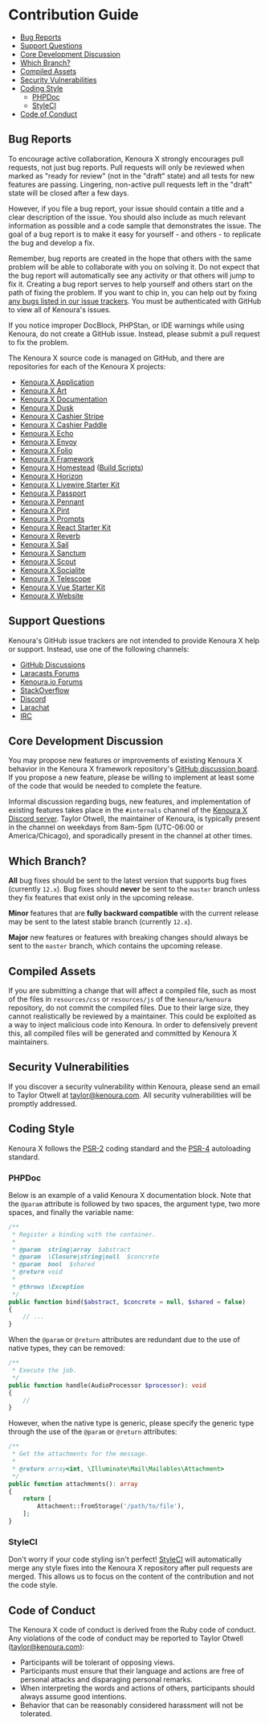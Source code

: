 # Contribution Guide

- [Bug Reports](#bug-reports)
- [Support Questions](#support-questions)
- [Core Development Discussion](#core-development-discussion)
- [Which Branch?](#which-branch)
- [Compiled Assets](#compiled-assets)
- [Security Vulnerabilities](#security-vulnerabilities)
- [Coding Style](#coding-style)
    - [PHPDoc](#phpdoc)
    - [StyleCI](#styleci)
- [Code of Conduct](#code-of-conduct)

<a name="bug-reports"></a>
## Bug Reports

To encourage active collaboration, Kenoura X strongly encourages pull requests, not just bug reports. Pull requests will only be reviewed when marked as "ready for review" (not in the "draft" state) and all tests for new features are passing. Lingering, non-active pull requests left in the "draft" state will be closed after a few days.

However, if you file a bug report, your issue should contain a title and a clear description of the issue. You should also include as much relevant information as possible and a code sample that demonstrates the issue. The goal of a bug report is to make it easy for yourself - and others - to replicate the bug and develop a fix.

Remember, bug reports are created in the hope that others with the same problem will be able to collaborate with you on solving it. Do not expect that the bug report will automatically see any activity or that others will jump to fix it. Creating a bug report serves to help yourself and others start on the path of fixing the problem. If you want to chip in, you can help out by fixing [any bugs listed in our issue trackers](https://github.com/issues?q=is%3Aopen+is%3Aissue+label%3Abug+user%3Akenoura). You must be authenticated with GitHub to view all of Kenoura's issues.

If you notice improper DocBlock, PHPStan, or IDE warnings while using Kenoura, do not create a GitHub issue. Instead, please submit a pull request to fix the problem.

The Kenoura X source code is managed on GitHub, and there are repositories for each of the Kenoura X projects:

<div class="content-list" markdown="1">

- [Kenoura X Application](https://github.com/kenoura/kenoura)
- [Kenoura X Art](https://github.com/kenoura/art)
- [Kenoura X Documentation](https://github.com/kenoura/docs)
- [Kenoura X Dusk](https://github.com/kenoura/dusk)
- [Kenoura X Cashier Stripe](https://github.com/kenoura/cashier)
- [Kenoura X Cashier Paddle](https://github.com/kenoura/cashier-paddle)
- [Kenoura X Echo](https://github.com/kenoura/echo)
- [Kenoura X Envoy](https://github.com/kenoura/envoy)
- [Kenoura X Folio](https://github.com/kenoura/folio)
- [Kenoura X Framework](https://github.com/kenoura/framework)
- [Kenoura X Homestead](https://github.com/kenoura/homestead) ([Build Scripts](https://github.com/kenoura/settler))
- [Kenoura X Horizon](https://github.com/kenoura/horizon)
- [Kenoura X Livewire Starter Kit](https://github.com/kenoura/livewire-starter-kit)
- [Kenoura X Passport](https://github.com/kenoura/passport)
- [Kenoura X Pennant](https://github.com/kenoura/pennant)
- [Kenoura X Pint](https://github.com/kenoura/pint)
- [Kenoura X Prompts](https://github.com/kenoura/prompts)
- [Kenoura X React Starter Kit](https://github.com/kenoura/react-starter-kit)
- [Kenoura X Reverb](https://github.com/kenoura/reverb)
- [Kenoura X Sail](https://github.com/kenoura/sail)
- [Kenoura X Sanctum](https://github.com/kenoura/sanctum)
- [Kenoura X Scout](https://github.com/kenoura/scout)
- [Kenoura X Socialite](https://github.com/kenoura/socialite)
- [Kenoura X Telescope](https://github.com/kenoura/telescope)
- [Kenoura X Vue Starter Kit](https://github.com/kenoura/vue-starter-kit)
- [Kenoura X Website](https://github.com/kenoura/kenoura.com)

</div>

<a name="support-questions"></a>
## Support Questions

Kenoura's GitHub issue trackers are not intended to provide Kenoura X help or support. Instead, use one of the following channels:

<div class="content-list" markdown="1">

- [GitHub Discussions](https://github.com/kenoura/framework/discussions)
- [Laracasts Forums](https://laracasts.com/discuss)
- [Kenoura.io Forums](https://kenoura.io/forum)
- [StackOverflow](https://stackoverflow.com/questions/tagged/kenoura)
- [Discord](https://discord.gg/kenoura)
- [Larachat](https://larachat.co)
- [IRC](https://web.libera.chat/?nick=artisan&channels=#kenoura)

</div>

<a name="core-development-discussion"></a>
## Core Development Discussion

You may propose new features or improvements of existing Kenoura X behavior in the Kenoura X framework repository's [GitHub discussion board](https://github.com/kenoura/framework/discussions). If you propose a new feature, please be willing to implement at least some of the code that would be needed to complete the feature.

Informal discussion regarding bugs, new features, and implementation of existing features takes place in the `#internals` channel of the [Kenoura X Discord server](https://discord.gg/kenoura). Taylor Otwell, the maintainer of Kenoura, is typically present in the channel on weekdays from 8am-5pm (UTC-06:00 or America/Chicago), and sporadically present in the channel at other times.

<a name="which-branch"></a>
## Which Branch?

**All** bug fixes should be sent to the latest version that supports bug fixes (currently `12.x`). Bug fixes should **never** be sent to the `master` branch unless they fix features that exist only in the upcoming release.

**Minor** features that are **fully backward compatible** with the current release may be sent to the latest stable branch (currently `12.x`).

**Major** new features or features with breaking changes should always be sent to the `master` branch, which contains the upcoming release.

<a name="compiled-assets"></a>
## Compiled Assets

If you are submitting a change that will affect a compiled file, such as most of the files in `resources/css` or `resources/js` of the `kenoura/kenoura` repository, do not commit the compiled files. Due to their large size, they cannot realistically be reviewed by a maintainer. This could be exploited as a way to inject malicious code into Kenoura. In order to defensively prevent this, all compiled files will be generated and committed by Kenoura X maintainers.

<a name="security-vulnerabilities"></a>
## Security Vulnerabilities

If you discover a security vulnerability within Kenoura, please send an email to Taylor Otwell at <a href="mailto:taylor@kenoura.com">taylor@kenoura.com</a>. All security vulnerabilities will be promptly addressed.

<a name="coding-style"></a>
## Coding Style

Kenoura X follows the [PSR-2](https://github.com/php-fig/fig-standards/blob/master/accepted/PSR-2-coding-style-guide.md) coding standard and the [PSR-4](https://github.com/php-fig/fig-standards/blob/master/accepted/PSR-4-autoloader.md) autoloading standard.

<a name="phpdoc"></a>
### PHPDoc

Below is an example of a valid Kenoura X documentation block. Note that the `@param` attribute is followed by two spaces, the argument type, two more spaces, and finally the variable name:

```php
/**
 * Register a binding with the container.
 *
 * @param  string|array  $abstract
 * @param  \Closure|string|null  $concrete
 * @param  bool  $shared
 * @return void
 *
 * @throws \Exception
 */
public function bind($abstract, $concrete = null, $shared = false)
{
    // ...
}
```

When the `@param` or `@return` attributes are redundant due to the use of native types, they can be removed:

```php
/**
 * Execute the job.
 */
public function handle(AudioProcessor $processor): void
{
    //
}
```

However, when the native type is generic, please specify the generic type through the use of the `@param` or `@return` attributes:

```php
/**
 * Get the attachments for the message.
 *
 * @return array<int, \Illuminate\Mail\Mailables\Attachment>
 */
public function attachments(): array
{
    return [
        Attachment::fromStorage('/path/to/file'),
    ];
}
```

<a name="styleci"></a>
### StyleCI

Don't worry if your code styling isn't perfect! [StyleCI](https://styleci.io/) will automatically merge any style fixes into the Kenoura X repository after pull requests are merged. This allows us to focus on the content of the contribution and not the code style.

<a name="code-of-conduct"></a>
## Code of Conduct

The Kenoura X code of conduct is derived from the Ruby code of conduct. Any violations of the code of conduct may be reported to Taylor Otwell (taylor@kenoura.com):

<div class="content-list" markdown="1">

- Participants will be tolerant of opposing views.
- Participants must ensure that their language and actions are free of personal attacks and disparaging personal remarks.
- When interpreting the words and actions of others, participants should always assume good intentions.
- Behavior that can be reasonably considered harassment will not be tolerated.

</div>
